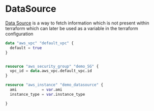 # DataSource 

[Data Source](https://www.terraform.io/docs/language/data-sources/index.html) is a way to fetch information which is not present within terraform
which can later be used as a variable in the terraform configuration

```terraform
data "aws_vpc" "default_vpc" {
  default = true
}


resource "aws_security_group" "demo_SG" {
  vpc_id = data.aws_vpc.default_vpc.id
}

resource "aws_instance" "demo_datasource" {
  ami           = var.ami
  instance_type = var.instance_type

}

```

